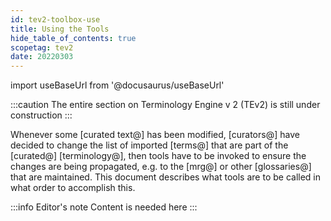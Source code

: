 ```yaml
---
id: tev2-toolbox-use
title: Using the Tools
hide_table_of_contents: true
scopetag: tev2
date: 20220303
---
```


import useBaseUrl from '@docusaurus/useBaseUrl'

:::caution
The entire section on Terminology Engine v 2 (TEv2) is still under construction
:::

Whenever some [curated text@] has been modified, [curators@] have decided to change the list of imported [terms@] that are part of the [curated@] [terminology@], then tools have to be invoked to ensure the changes are being propagated, e.g. to the [mrg@] or other [glossaries@] that are maintained. This document describes what tools are to be called in what order to accomplish this.

:::info Editor's note
Content is needed here
:::
